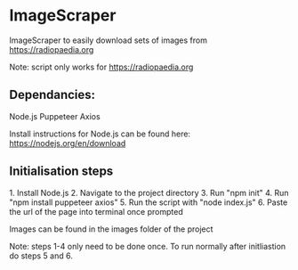 # ImageScraper

ImageScraper to easily download sets of images from  https://radiopaedia.org <br>

Note: script only works for https://radiopaedia.org

<h2>Dependancies: </h2>
Node.js 
Puppeteer
Axios

Install instructions for Node.js can be found here: https://nodejs.org/en/download<br>


<h2>Initialisation steps</h2>
1. Install Node.js
2. Navigate to the project directory
3. Run "npm init"
4. Run "npm install puppeteer axios"
5. Run the script with "node index.js"
6. Paste the url of the page into terminal once prompted

Images can be found in the images folder of the project

Note: steps 1-4 only need to be done once. To run normally after initliastion do steps 5 and 6.
